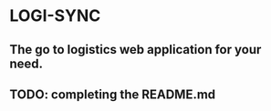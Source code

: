 # LOGI-SYNC 

## The go to logistics web application for your need.
## TODO: completing the README.md
